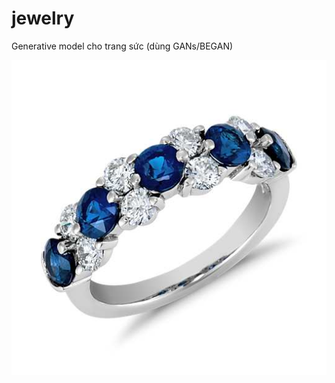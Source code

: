# jewelry
Generative model cho trang sức (dùng GANs/BEGAN)

![GitHub Logo](data/sapphire/sapphire%20(11).jpg)
